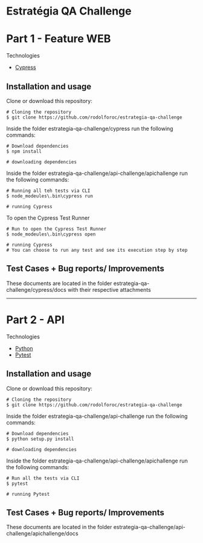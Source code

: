 # Estratégia QA Challenge

# Part 1 - Feature WEB

Technologies
- [Cypress](https://www.cypress.io/)

## Installation and usage

Clone or download this repository:

```
# Cloning the repository
$ git clone https://github.com/rodolforoc/estrategia-qa-challenge
```

Inside the folder estrategia-qa-challenge/cypress run the following commands:

```
# Download dependencies
$ npm install

# downloading dependencies
```

Inside the folder estrategia-qa-challenge/api-challenge/apichallenge run the following commands:

```
# Running all teh tests via CLI
$ node_modeules\.bin\cypress run

# running Cypress
```
To open the Cypress Test Runner
```
# Run to open the Cypress Test Runner
$ node_modeules\.bin\cypress open

# running Cypress
# You can choose to run any test and see its execution step by step
```

## Test Cases + Bug reports/ Improvements

These documents are located in the folder estrategia-qa-challenge/cypress/docs with their respective attachments

<hr>

# Part 2 - API

Technologies
- [Python](https://www.python.org/)
- [Pytest](https://docs.pytest.org/en/6.2.x/)

## Installation and usage

Clone or download this repository:

```
# Cloning the repository
$ git clone https://github.com/rodolforoc/estrategia-qa-challenge
```

Inside the folder estrategia-qa-challenge/api-challenge run the following commands:

```
# Download dependencies
$ python setup.py install

# downloading dependencies
```
Inside the folder estrategia-qa-challenge/api-challenge/apichallenge run the following commands:

```
# Run all the tests via CLI
$ pytest

# running Pytest
```

## Test Cases + Bug reports/ Improvements

These documents are located in the folder estrategia-qa-challenge/api-challenge/apichallenge/docs
